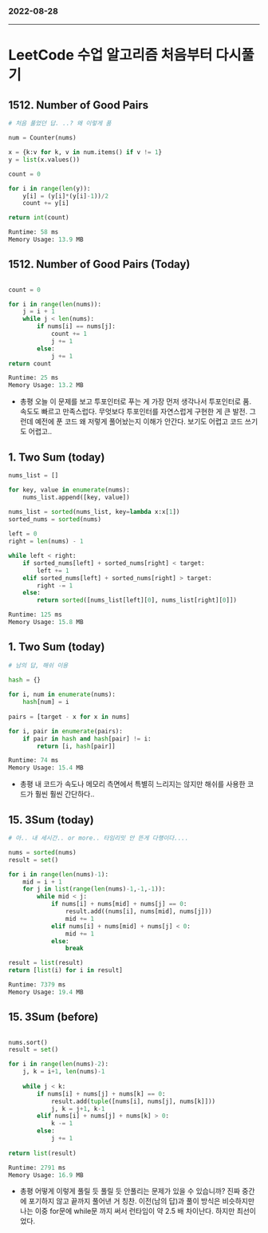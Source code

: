 ### 2022-08-28
--------------------
# LeetCode 수업 알고리즘 처음부터 다시풀기

## 1512. Number of Good Pairs
```python
# 처음 풀었던 답. ..? 왜 이렇게 품

num = Counter(nums)

x = {k:v for k, v in num.items() if v != 1}
y = list(x.values())

count = 0

for i in range(len(y)):
    y[i] = (y[i]*(y[i]-1))/2
    count += y[i]

return int(count)

Runtime: 58 ms
Memory Usage: 13.9 MB
```

## 1512. Number of Good Pairs (Today)
```python

count = 0

for i in range(len(nums)):
    j = i + 1
    while j < len(nums):
        if nums[i] == nums[j]:
            count += 1
            j += 1
        else:
            j += 1
return count

Runtime: 25 ms
Memory Usage: 13.2 MB
```
- 총평 오늘 이 문제를 보고 투포인터로 푸는 게 가장 먼저 생각나서 투포인터로 품. 속도도 빠르고 만족스럽다. 무엇보다 투포인터를 자연스럽게 구현한 게 큰 발전. 그런데 예전에 푼 코드 왜 저렇게 풀어놨는지 이해가 안간다. 보기도 어렵고 코드 쓰기도 어렵고.. 


## 1. Two Sum (today)
```python
nums_list = []

for key, value in enumerate(nums):
    nums_list.append([key, value])

nums_list = sorted(nums_list, key=lambda x:x[1])  
sorted_nums = sorted(nums)
    
left = 0
right = len(nums) - 1

while left < right:
    if sorted_nums[left] + sorted_nums[right] < target:
        left += 1
    elif sorted_nums[left] + sorted_nums[right] > target:
        right -= 1 
    else:
        return sorted([nums_list[left][0], nums_list[right][0]])

Runtime: 125 ms
Memory Usage: 15.8 MB
```
## 1. Two Sum (today)
```python
# 남의 답, 해쉬 이용

hash = {}
        
for i, num in enumerate(nums):
    hash[num] = i
    
pairs = [target - x for x in nums]

for i, pair in enumerate(pairs):
    if pair in hash and hash[pair] != i:
        return [i, hash[pair]]

Runtime: 74 ms
Memory Usage: 15.4 MB
```
- 총평 내 코드가 속도나 메모리 측면에서 특별히 느리지는 않지만 해쉬를 사용한 코드가 훨씬 훨씬 간단하다..

## 15. 3Sum (today)
```python
# 아.. 내 세시간.. or more.. 타임리밋 안 뜬게 다행이다.... 

nums = sorted(nums)
result = set()

for i in range(len(nums)-1):
    mid = i + 1
    for j in list(range(len(nums)-1,-1,-1)):
        while mid < j:
            if nums[i] + nums[mid] + nums[j] == 0:
                result.add((nums[i], nums[mid], nums[j]))
                mid += 1
            elif nums[i] + nums[mid] + nums[j] < 0:
                mid += 1
            else:
                break

result = list(result)
return [list(i) for i in result]

Runtime: 7379 ms
Memory Usage: 19.4 MB
```

## 15. 3Sum (before)
```python

nums.sort()
result = set()

for i in range(len(nums)-2):
    j, k = i+1, len(nums)-1
    
    while j < k:
        if nums[i] + nums[j] + nums[k] == 0:
            result.add(tuple([nums[i], nums[j], nums[k]]))
            j, k = j+1, k-1
        elif nums[i] + nums[j] + nums[k] > 0:
            k -= 1
        else:
            j += 1
            
return list(result) 

Runtime: 2791 ms
Memory Usage: 16.9 MB
```
- 총평 어떻게 이렇게 풀릴 듯 풀릴 듯 안풀리는 문제가 있을 수 있습니까? 진짜 중간에 포기하지 않고 끝까지 풀어낸 거 칭찬. 이전(남의 답)과 풀이 방식은 비슷하지만 나는 이중 for문에 while문 까지 써서 런타임이 약 2.5 배 차이난다. 하지만 최선이었다.


        